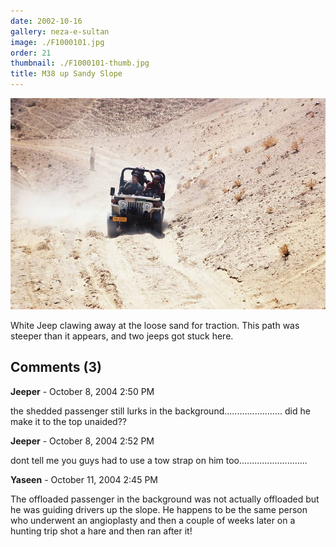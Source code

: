 ```yaml
---
date: 2002-10-16
gallery: neza-e-sultan
image: ./F1000101.jpg
order: 21
thumbnail: ./F1000101-thumb.jpg
title: M38 up Sandy Slope
---
```


![M38 up Sandy Slope](./F1000101.jpg)

White Jeep clawing away at the loose sand for traction. This path was steeper than it appears, and two jeeps got stuck here.

<div id="comments">

## Comments (3)

<div id="comment">

**Jeeper** - October  8, 2004  2:50 PM

the shedded passenger still lurks in the background....................... did he make it to the top unaided??

</div>

<div id="comment">

**Jeeper** - October  8, 2004  2:52 PM

dont tell me you guys had to use a tow strap on him too...........................

</div>

<div id="comment">

**Yaseen** - October 11, 2004  2:45 PM

The offloaded passenger in the background was not actually offloaded but he was guiding drivers up the slope. He happens to be the same person who underwent an angioplasty and then a couple of weeks later on a hunting trip shot a hare and then ran after it!

</div>

</div>